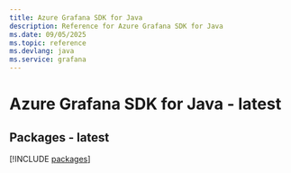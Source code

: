 ```yaml
---
title: Azure Grafana SDK for Java
description: Reference for Azure Grafana SDK for Java
ms.date: 09/05/2025
ms.topic: reference
ms.devlang: java
ms.service: grafana
---
```

# Azure Grafana SDK for Java - latest
## Packages - latest
[!INCLUDE [packages](grafana-index.md)]
